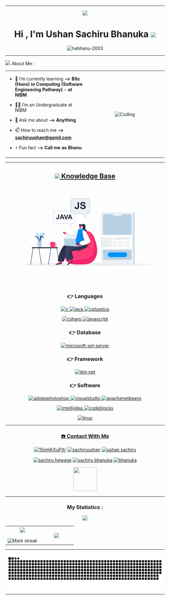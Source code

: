 
---

<p align="center">
  <img style="width:10rem; height:auto" src="https://cdn.dribbble.com/users/1787323/screenshots/10091971/media/d43c019bfeff34be8816481e843ea8c1.png"/>
</p>

<h1 align="center">Hi , I'm Ushan Sachiru Bhanuka <img src="https://media.giphy.com/media/hvRJCLFzcasrR4ia7z/giphy.gif" width="35"></h1>
<p align="center">


<p align="center"> <img src="https://komarev.com/ghpvc/?username=hebhanu-2003&label=Profile%20views&color=0e75b6&style=flat" alt="hebhanu-2003" /> </p>


---
<img src="https://media.giphy.com/media/ObNTw8Uzwy6KQ/giphy.gif" width="30px">&nbsp;About Me :</h3>
<table align="center">
<tr border="none">
<td width="50%" align="left">
  
- 🌱 I’m currently learning **--> BSc (Hons) in Computing (Software Engineering Pathway) - at NIBM**

- 🧑‍🎓 I’m an Undergraduate at NIBM

- 💬 Ask me about **--> Anything**

- 📫 How to reach me **--> sachiruushan@gamil.com**

- ⚡ Fun fact **--> Call me as Bhanu**

</td>
<td width="50%" align="center">

  <img align="center" alt="Coding" width="380" src="https://media.giphy.com/media/Ah3zHH7hvsSB2/giphy.gif">


  
  </td>
</tr>
</table>

---

<h2 align="center"><u><b> <img src = "https://media2.giphy.com/media/QssGEmpkyEOhBCb7e1/giphy.gif?cid=ecf05e47a0n3gi1bfqntqmob8g9aid1oyj2wr3ds3mg700bl&rid=giphy.gif" width = 20px> Knowledge Base</b></u></h2>

<p align="center">
  <img style="width:26rem; height:auto" src="https://raw.githubusercontent.com/Elanza-48/Elanza-48/41a4790484e268102dfdab2b7c59d440d3ffafab/resources/img/coders-prog.gif"/>
</p>



<h3 align="center"> 👉 Languages</h3>
<p align="center">
  
  <a href="https://www.cprogramming.com/" target="_blank"> 
    <img src="https://img.shields.io/badge/C%20programming-A8B9CC.svg?style=for-the-badge&logo=c&logoColor=white"
      alt="c"/>
  </a>
  <a href="https://www.java.com/" target="_blank"> 
    <img src="https://img.shields.io/badge/Java-007396.svg?style=for-the-badge&logo=java&logoColor=white" 
      alt="java"/> 
  </a>
  
  <a href="https://www.cplusplus.com/" target="_blank"> 
    <img src="https://img.shields.io/badge/cplusplus-FFBBED.svg?style=for-the-badge&logo=cplusplus&logoColor=black"
      alt="cplusplus"/> 
  </a>
  
 <p align="center">
   
  <a href="https://www.csharp.com.com/cs/" target="_blank"> 
    <img src="https://img.shields.io/badge/csharp-EF008C.svg?style=for-the-badge&logo=csharp&logoColor=black"
      alt="csharp"/>
  </a>

  <a href="https://www.javascript.com/" target="_blank"> 
    <img src="https://img.shields.io/badge/javascript-FFFF00.svg?style=for-the-badge&logo=javascript&logoColor=black"
      alt="javascript"/>
  </a>
  
<h3 align="center"> 👉 Database</h3>
<p align="center">

<a href="https://www.microsoft.com/" target="_blank"> 
    <img src="https://img.shields.io/badge/Microsoft_Sql_Server-808080.svg?style=for-the-badge&logo=microsoft-sql-server&logoColor=black"
      alt="microsoft-sql-server"/> 
  </a>

  <h3 align="center">  👉 Framework</h3>
<p align="center">

<a href="https://dotnet.microsoft.com/" target="_blank"> 
    <img src="https://img.shields.io/badge/dotnet-CC2927.svg?style=for-the-badge&logo=dot-net&logoColor=white"
      alt="dot-net"/>
  </a>

  <h3 align="center"> 👉 Software</h3>
<p align="center">

 <a href="https://www.adobephotoshop.com/en" target="_blank"> 
    <img src="https://img.shields.io/badge/adobephotoshop-43AAB9?style=for-the-badge&logo=adobephotoshop&logoColor=white"
      alt="adobephotoshop"/>
  </a>
  <a href="https://www.microsoftvisualstudio.com/en" target="_blank"> 
    <img src="https://img.shields.io/badge/visual studio-C185E8.svg?style=for-the-badge&logo=visualstudio&logoColor=white"
      alt="visualstudio"/>
  </a>
   <a href="https://www.apachenetbeans/en" target="_blank"> 
    <img src="https://img.shields.io/badge/apachenetbeans-EA205E.svg?style=for-the-badge&logo=apachenetbeans&logoColor=white"
      alt="apachenetbeans"/>
 
   <p align="center">
     
  </a>
  <a href="https://www.intellijidea.com/en" target="_blank"> 
    <img src="https://img.shields.io/badge/intellijidea-5C0001?style=for-the-badge&logo=intellijidea&logoColor=white"
      alt="intellijidea"/>
  </a>

   </a>
   <a href="https://www.codeblocks/en" target="_blank"> 
    <img src="https://img.shields.io/badge/codeblocks-AF38EB?style=for-the-badge&logo=codeblocks&logoColor=white"
      alt="codeblocks"/>
   </a>

   <p align="center">
     
   <a href="https //www.linux.com/en" target="_blank"> 
    <img src="https://img.shields.io/badge/linux-E87200?style=for-the-badge&logo=linux&logoColor=white"
      alt="linux"/>  
  
---

<h3 align="center"> ☎️ Contact With Me</h3>
<p align="center">
      <a href="https://www.facebook.com/share/15mhKXuPXr/" target="blank"><img align="center"
         src="https://img.shields.io/badge/facebook-4267B2.svg?style=for-the-badge&logo=facebook&logoColor=white"
         alt="15mhKXuPXr" height="30"/></a>
      <a href="https://www.gmail.sachiruushan@gmail.com" target="blank"><img align="center"
         src="https://img.shields.io/badge/gmail-EA4335.svg?style=for-the-badge&logo=gmail&logoColor=white"
         alt="sachiruushan" height="30"/></a>
      <a href="http://t.me/ushan12345678" target="blank"><img align="center"
         src="https://img.shields.io/badge/telegram-0088CC.svg?style=for-the-badge&logo=telegram&logoColor=white"
         alt="ushan sachiru" height="30"/></a>
    </p>
  <p align="center">
      <a href="https://instagram.com/sachiru hewage" target="blank"><img align="center"
         src="https://img.shields.io/badge/instagram-%23E4405F.svg?style=for-the-badge&logo=Instagram&logoColor=white"
         alt="sachiru hewage" height="30"/></a>
      <a href="https://wa.me/qr/CFVSA6M3PKHCF1" target="blank"><img align="center"
         src="https://img.shields.io/badge/whatsapp-4B7F1.svg?style=for-the-badge&logo=whatsapp&logoColor=white"
         alt="sachiru bhanuka" height="30"/></a>
      <a href="https://discord/1bhanuka_11775" target="blank"><img align="center"
         src="https://img.shields.io/badge/discord-5865F2.svg?style=for-the-badge&logo=discord&logoColor=white"
         alt="bhanuka" height="30"/></a>
      <br>
    </p>
     <p align="center"> <img src='https://raw.githubusercontent.com/ShahriarShafin/ShahriarShafin/main/Assets/handshake.gif' width="75px" height="75px">

 ---

 <h3 align="center">My Statistics :</h3>
<p align="center"><img src="https://media.giphy.com/media/Mp5uJLEE9Ompq/giphy.gif" width="75">
<p align="center">
<table align="center">
<tr border="none">
<td width="50%" align="center">
  
  <img  align="center"  src="https://github-readme-stats.vercel.app/api?username=HEbhanu-2003&theme=dark&show_icons=true&count_private=true" />
  <br></br>
  <img  title="🔥 Get streak stats for your profile at git.io/streak-stats" alt="Mark streak" src="https://github-readme-streak-stats.herokuapp.com/?user=HEbhanu-2003&theme=dark&hide_border=false" /> 
</td>
<td width="50%" align="center">

  <img  align="center"  src="https://github-readme-stats.anuraghazra1.vercel.app/api/top-langs/?username=Scar1109&theme=dark&hide_border=false&no-bg=true&no-frame=true&langs_count=10"/>
  
  </td>
</tr>
</table>

---

<p align="center">
  <img  src="https://raw.githubusercontent.com/Elanza-48/Elanza-48/main/resources/img/github-contribution-grid-snake.svg"
    alt="example" />
</p>

---



